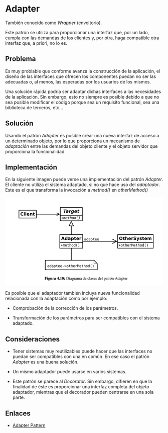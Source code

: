 # Adapter

También conocido como *Wrapper* (envoltorio).

Este patrón se utiliza para proporcionar una interfaz que, por un lado, cumpla con las demandas de los clientes y, por otra,
haga compatible otra interfaz que, a priori, no lo es.

## Problema

Es muy problable que conforme avanza la construcción de la aplicación, el diseño de las interfaces que ofrecen los componentes
puedan no ser las adecuadas o, al menos, las esperadas por los usuarios de los mismos.

Una solución rápida podría ser adaptar dichas interfaces a las necesidades de la aplicación. Sin embargo, esto no siempre
es posible debido a que no sea posible modificar el código porque sea un requisito funcional, sea una biblioteca de terceros,
etc...

## Solución

Usando el patrón *Adapter* es posible crear una nueva interfaz de acceso a un determinado objeto, por lo que proporciona
un mecanismo de *adaptación* entre las demandas del objeto cliente y el objeto servidor que proporciona la funcionalidad.

## Implementación

En la siguiente imagen puede verse una implementación del patrón *Adapter*. El cliente no utiliza el sistema adaptado, si
no que hace uso del *adaptador*. Este es el que transforma la invocación a *method()* en *otherMethod()* 

![Adapter](example/imgs/Adapter.png)

Es posible que el adaptador también incluya nueva funcionalidad relacionada con la adaptación como por ejemplo: 

* Comprobación de la corrección de los parámetros. 

* Transformación de los parámetros para ser compatibles con el sistema adaptado.

## Consideraciones

* Tener sistemas muy reutilizables puede hacer que las interfaces no puedan ser compatibles con una en común. En ese caso
el patrón *Adapter* es una buena solución.

* Un mismo adaptador puede usarse en varios sistemas.

* Este patrón se parece al *Decorator*. Sin embargo, difieren en que la finalidad de éste es proporcionar una interfaz completa
del objeto adaptador, mientras que el decorador pueden centrarse en una sola parte.



## Enlaces
* [Adapter Pattern](https://es.wikipedia.org/wiki/Adapter_%28patr%C3%B3n_de_dise%C3%B1o%29)
